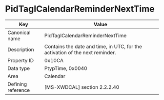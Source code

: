 # PidTagICalendarReminderNextTime

| Key | Value |
|---|---|
| Canonical name | PidTagICalendarReminderNextTime |
| Description | Contains the date and time, in UTC, for the activation of the next reminder. |
| Property ID | 0x10CA |
| Data type | PtypTime, 0x0040 |
| Area | Calendar |
| Defining reference | [MS-XWDCAL] section 2.2.2.40 |
